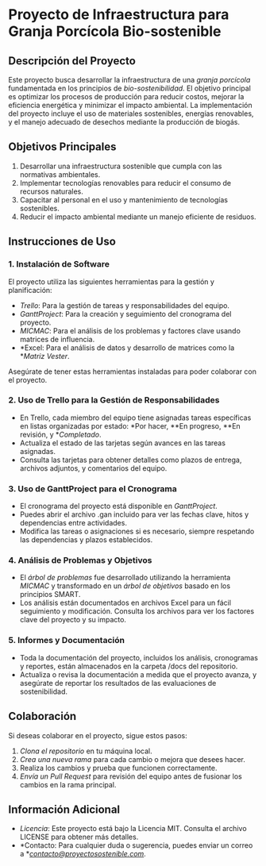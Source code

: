 # Proyecto de Infraestructura para Granja Porcícola Bio-sostenible

## Descripción del Proyecto

Este proyecto busca desarrollar la infraestructura de una *granja porcícola* fundamentada en los principios de *bio-sostenibilidad*. El objetivo principal es optimizar los procesos de producción para reducir costos, mejorar la eficiencia energética y minimizar el impacto ambiental. La implementación del proyecto incluye el uso de materiales sostenibles, energías renovables, y el manejo adecuado de desechos mediante la producción de biogás.

## Objetivos Principales

1. Desarrollar una infraestructura sostenible que cumpla con las normativas ambientales.
2. Implementar tecnologías renovables para reducir el consumo de recursos naturales.
3. Capacitar al personal en el uso y mantenimiento de tecnologías sostenibles.
4. Reducir el impacto ambiental mediante un manejo eficiente de residuos.

## Instrucciones de Uso

### 1. Instalación de Software
El proyecto utiliza las siguientes herramientas para la gestión y planificación:

- *Trello*: Para la gestión de tareas y responsabilidades del equipo.
- *GanttProject*: Para la creación y seguimiento del cronograma del proyecto.
- *MICMAC*: Para el análisis de los problemas y factores clave usando matrices de influencia.
- *Excel: Para el análisis de datos y desarrollo de matrices como la **Matriz Vester*.

Asegúrate de tener estas herramientas instaladas para poder colaborar con el proyecto.

### 2. Uso de Trello para la Gestión de Responsabilidades
- En Trello, cada miembro del equipo tiene asignadas tareas específicas en listas organizadas por estado: *Por hacer, **En progreso, **En revisión, y **Completado*.
- Actualiza el estado de las tarjetas según avances en las tareas asignadas.
- Consulta las tarjetas para obtener detalles como plazos de entrega, archivos adjuntos, y comentarios del equipo.

### 3. Uso de GanttProject para el Cronograma
- El cronograma del proyecto está disponible en *GanttProject*. 
- Puedes abrir el archivo .gan incluido para ver las fechas clave, hitos y dependencias entre actividades.
- Modifica las tareas o asignaciones si es necesario, siempre respetando las dependencias y plazos establecidos.

### 4. Análisis de Problemas y Objetivos
- El *árbol de problemas* fue desarrollado utilizando la herramienta *MICMAC* y transformado en un *árbol de objetivos* basado en los principios SMART.
- Los análisis están documentados en archivos Excel para un fácil seguimiento y modificación. Consulta los archivos para ver los factores clave del proyecto y su impacto.

### 5. Informes y Documentación
- Toda la documentación del proyecto, incluidos los análisis, cronogramas y reportes, están almacenados en la carpeta /docs del repositorio.
- Actualiza o revisa la documentación a medida que el proyecto avanza, y asegúrate de reportar los resultados de las evaluaciones de sostenibilidad.

## Colaboración

Si deseas colaborar en el proyecto, sigue estos pasos:

1. *Clona el repositorio* en tu máquina local.
2. *Crea una nueva rama* para cada cambio o mejora que desees hacer.
3. Realiza los cambios y prueba que funcionen correctamente.
4. *Envía un Pull Request* para revisión del equipo antes de fusionar los cambios en la rama principal.

## Información Adicional

- *Licencia*: Este proyecto está bajo la Licencia MIT. Consulta el archivo LICENSE para obtener más detalles.
- *Contacto: Para cualquier duda o sugerencia, puedes enviar un correo a **contacto@proyectosostenible.com*.
